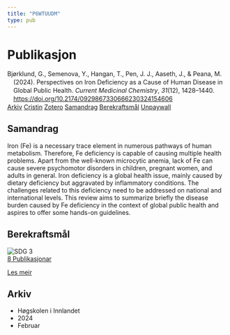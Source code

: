 ```yaml
---
title: "P6WTUUDM"
type: pub
---
```

<h1>Publikasjon</h1>
<article id="csl-bib-container-P6WTUUDM" class="csl-bib-container">
  <div class="csl-bib-body" style="line-height: 1.35; padding-left: 1em; text-indent:-1em;">
  <div class="csl-entry">Bj&#xF8;rklund, G., Semenova, Y., Hangan, T., Pen, J. J., Aaseth, J., &amp; Peana, M. (2024). Perspectives on Iron Deficiency as a Cause of Human Disease in Global Public Health. <i>Current Medicinal Chemistry</i>, <i>31</i>(12), 1428&#x2013;1440. <a href="https://doi.org/10.2174/0929867330666230324154606">https://doi.org/10.2174/0929867330666230324154606</a></div>
</div>
  <div class="csl-bib-buttons">
    <a href="#taxonomy-article-P6WTUUDM" class="csl-bib-button">Arkiv</a>
    <a href="https://app.cristin.no/results/show.jsf?id=2246675" alt="Cristin URL" class="csl-bib-button">Cristin</a>
    <a href="http://zotero.org/groups/5402882/items/P6WTUUDM" alt="Zotero URL" class="csl-bib-button">Zotero</a>
    <a href="#abstract-article-P6WTUUDM" class="csl-bib-button">Samandrag</a>
    <a href="#sdg-article-P6WTUUDM" class="csl-bib-button">Berekraftsmål</a>
    <a href="https://doi.org/10.2174/0929867330666230324154606" class="csl-bib-button">Unpaywall</a>
  </div>
  <div id="csl-bib-meta-container-P6WTUUDM"></div>
</article>
<div id="csl-bib-meta-P6WTUUDM" class="csl-bib-meta">
  <article id="abstract-article-P6WTUUDM" class="abstract-article">
    <h1>Samandrag</h1>
    Iron (Fe) is a necessary trace element in numerous pathways of human metabolism. Therefore, Fe deficiency is capable of causing multiple health problems. Apart from the well-known microcytic anemia, lack of Fe can cause severe psychomotor disorders in children, pregnant women, and adults in general. Iron deficiency is a global health issue, mainly caused by dietary deficiency but aggravated by inflammatory conditions. The challenges related to this deficiency need to be addressed on national and international levels. This review aims to summarize briefly the disease burden caused by Fe deficiency in the context of global public health and aspires to offer some hands-on guidelines.
  </article>
  <article id="sdg-article-P6WTUUDM" class="sdg-article">
    <h1>Berekraftsmål</h1>
    <div class="sdg-container"><div id="sdg3" class="sdg"> <img src="{{< params subfolder >}}images/sdg/sdg03_no.png" class="image" alt="SDG 3"> <div class="sdg-overlay"> <a href="{{< params subfolder >}}no/archive/?sdg=3#archive" class="sdg-publication-count"><span>8</span> Publikasjonar</a> <p><a href="NA" class="sdg-read-more">Les meir</a></p> </div> </div></div>
  </article>
  <article id="taxonomy-article-P6WTUUDM" class="taxonomy-article">
    <h1>Arkiv</h1>
    <ul>
      <li>Høgskolen i Innlandet</li>
      <li>2024</li>
      <li>Februar</li>
    </ul>
  </article>
</div>
